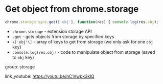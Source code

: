 # Get object from chrome.storage

```javascript
chrome.storage.sync.get(['obj'], function(res) { console.log(res.obj); });
```

- `chrome.storage` - extension storage API
- `.get` - gets objects from storage by specified keys
- `\['obj'\]` - array of keys to get from storage (we only ask for one `obj` key)
- `console.log(res.obj)` - code to manipulate object from storage (saved to `obj` key)

group: storage


link_youtube: https://youtu.be/nC1nwpk3kIQ

